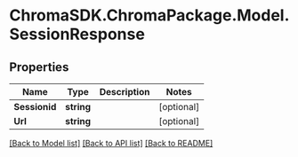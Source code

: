 # ChromaSDK.ChromaPackage.Model.SessionResponse
## Properties

Name | Type | Description | Notes
------------ | ------------- | ------------- | -------------
**Sessionid** | **string** |  | [optional] 
**Url** | **string** |  | [optional] 

[[Back to Model list]](../README.md#documentation-for-models) [[Back to API list]](../README.md#documentation-for-api-endpoints) [[Back to README]](../README.md)

